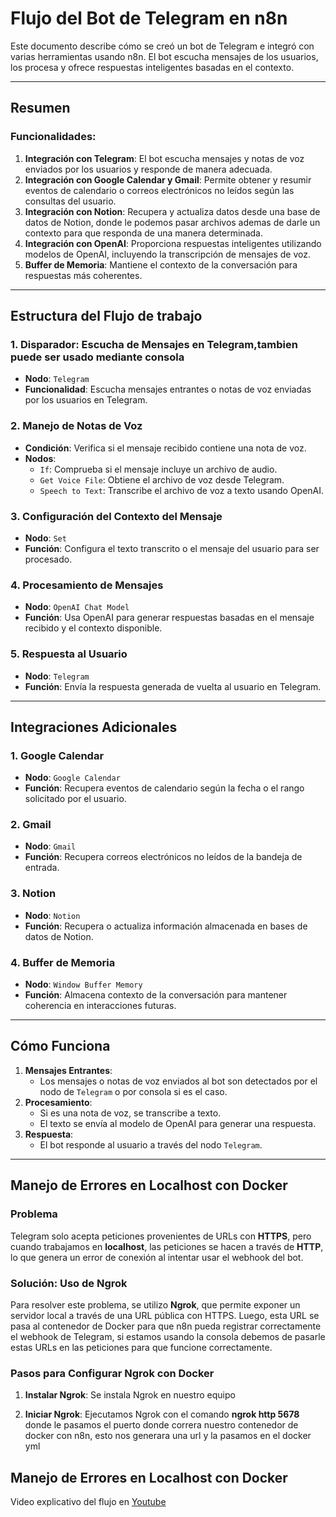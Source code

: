# Flujo del Bot de Telegram en n8n

Este documento describe cómo se creó un bot de Telegram e integró con varias herramientas usando n8n. El bot escucha mensajes de los usuarios, los procesa y ofrece respuestas inteligentes basadas en el contexto.

---

## Resumen

### Funcionalidades:
1. **Integración con Telegram**: El bot escucha mensajes y notas de voz enviados por los usuarios y responde de manera adecuada.
2. **Integración con Google Calendar y Gmail**: Permite obtener y resumir eventos de calendario o correos electrónicos no leídos según las consultas del usuario.
3. **Integración con Notion**: Recupera y actualiza datos desde una base de datos de Notion, donde le podemos pasar archivos ademas de darle un contexto para que responda de una manera determinada.
4. **Integración con OpenAI**: Proporciona respuestas inteligentes utilizando modelos de OpenAI, incluyendo la transcripción de mensajes de voz.
5. **Buffer de Memoria**: Mantiene el contexto de la conversación para respuestas más coherentes.

---

## Estructura del Flujo de trabajo

### 1. **Disparador: Escucha de Mensajes en Telegram,tambien puede ser usado mediante consola**
   - **Nodo**: `Telegram`
   - **Funcionalidad**: Escucha mensajes entrantes o notas de voz enviadas por los usuarios en Telegram.

### 2. **Manejo de Notas de Voz**
   - **Condición**: Verifica si el mensaje recibido contiene una nota de voz.
   - **Nodos**:
     - `If`: Comprueba si el mensaje incluye un archivo de audio.
     - `Get Voice File`: Obtiene el archivo de voz desde Telegram.
     - `Speech to Text`: Transcribe el archivo de voz a texto usando OpenAI.

### 3. **Configuración del Contexto del Mensaje**
   - **Nodo**: `Set`
   - **Función**: Configura el texto transcrito o el mensaje del usuario para ser procesado.

### 4. **Procesamiento de Mensajes**
   - **Nodo**: `OpenAI Chat Model`
   - **Función**: Usa OpenAI para generar respuestas basadas en el mensaje recibido y el contexto disponible.

### 5. **Respuesta al Usuario**
   - **Nodo**: `Telegram`
   - **Función**: Envía la respuesta generada de vuelta al usuario en Telegram.

---

## Integraciones Adicionales

### 1. **Google Calendar**
   - **Nodo**: `Google Calendar `
   - **Función**: Recupera eventos de calendario según la fecha o el rango solicitado por el usuario.

### 2. **Gmail**
   - **Nodo**: `Gmail `
   - **Función**: Recupera correos electrónicos no leídos de la bandeja de entrada.

### 3. **Notion**
   - **Nodo**: `Notion `
   - **Función**: Recupera o actualiza información almacenada en bases de datos de Notion.

### 4. **Buffer de Memoria**
   - **Nodo**: `Window Buffer Memory`
   - **Función**: Almacena contexto de la conversación para mantener coherencia en interacciones futuras.

---

## Cómo Funciona
1. **Mensajes Entrantes**:
   - Los mensajes o notas de voz enviados al bot son detectados por el nodo de `Telegram` o  por consola si es el caso.
2. **Procesamiento**:
   - Si es una nota de voz, se transcribe a texto.
   - El texto se envía al modelo de OpenAI para generar una respuesta.
3. **Respuesta**:
   - El bot responde al usuario a través del nodo `Telegram`.

---

## Manejo de Errores en Localhost con Docker

### Problema
Telegram solo acepta peticiones provenientes de URLs con **HTTPS**, pero cuando trabajamos en **localhost**, las peticiones se hacen a través de **HTTP**, lo que genera un error de conexión al intentar usar el webhook del bot.

### Solución: Uso de Ngrok
Para resolver este problema, se utilizo **Ngrok**, que permite exponer un servidor local a través de una URL pública con HTTPS. Luego, esta URL se pasa al contenedor de Docker para que n8n pueda registrar correctamente el webhook de Telegram, si estamos usando la consola debemos de pasarle estas URLs en las peticiones para que funcione correctamente.

### Pasos para Configurar Ngrok con Docker

1. **Instalar Ngrok**:
   Se instala Ngrok en nuestro equipo

2. **Iniciar Ngrok**:
   Ejecutamos Ngrok con el comando  **ngrok http 5678** donde le pasamos el puerto donde correra nuestro contenedor de docker con n8n, esto nos generara una url y la pasamos en el docker yml

## Manejo de Errores en Localhost con Docker
Video explicativo del flujo en [Youtube](https://www.youtube.com/live/cYZNPf_gmhI?si=XLUXicJMhHKFu2Qy)
